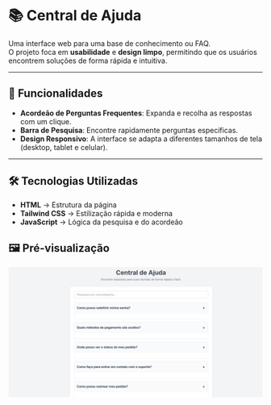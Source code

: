 # 📚 Central de Ajuda

Uma interface web para uma base de conhecimento ou FAQ.  
O projeto foca em **usabilidade** e **design limpo**, permitindo que os usuários encontrem soluções de forma rápida e intuitiva.

---

## 🚀 Funcionalidades

- **Acordeão de Perguntas Frequentes**: Expanda e recolha as respostas com um clique.  
- **Barra de Pesquisa**: Encontre rapidamente perguntas específicas.  
- **Design Responsivo**: A interface se adapta a diferentes tamanhos de tela (desktop, tablet e celular).  

---

## 🛠️ Tecnologias Utilizadas

- **HTML** → Estrutura da página  
- **Tailwind CSS** → Estilização rápida e moderna  
- **JavaScript** → Lógica da pesquisa e do acordeão  

## 🖼️ Pré-visualização

![Screenshot do projeto](./Capturar2.PNG)

